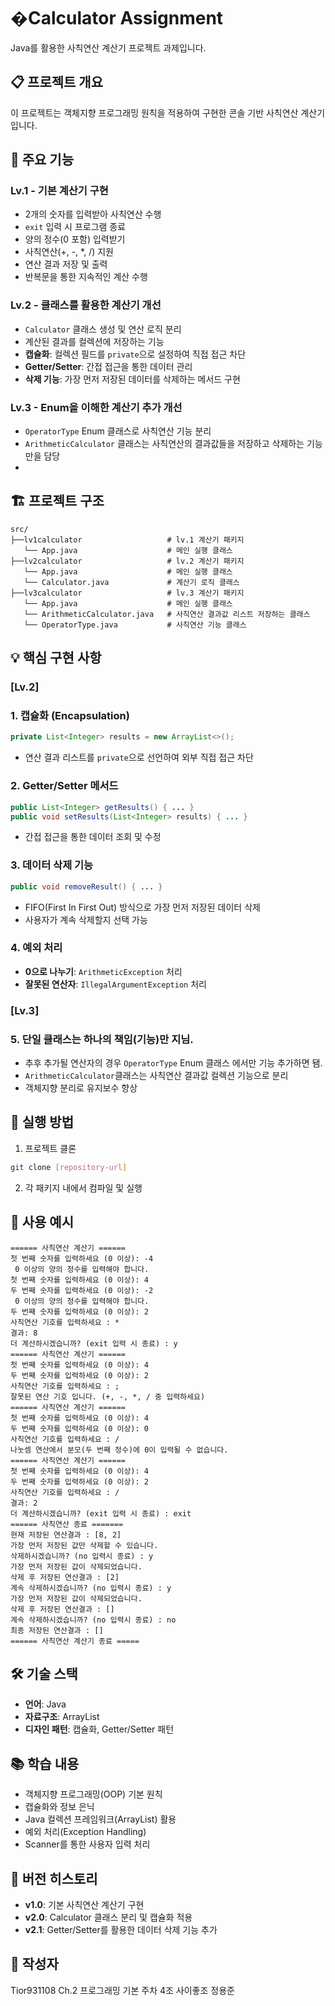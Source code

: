# �Calculator Assignment

Java를 활용한 사칙연산 계산기 프로젝트 과제입니다.

## 📋 프로젝트 개요

이 프로젝트는 객체지향 프로그래밍 원칙을 적용하여 구현한 콘솔 기반 사칙연산 계산기입니다.

## 🎯 주요 기능

### Lv.1 - 기본 계산기 구현
- 2개의 숫자를 입력받아 사칙연산 수행
- `exit` 입력 시 프로그램 종료
- 양의 정수(0 포함) 입력받기
- 사칙연산(+, -, *, /) 지원
- 연산 결과 저장 및 출력
- 반복문을 통한 지속적인 계산 수행

### Lv.2 - 클래스를 활용한 계산기 개선
- `Calculator` 클래스 생성 및 연산 로직 분리
- 계산된 결과를 컬렉션에 저장하는 기능
- **캡슐화**: 컬렉션 필드를 `private`으로 설정하여 직접 접근 차단
- **Getter/Setter**: 간접 접근을 통한 데이터 관리
- **삭제 기능**: 가장 먼저 저장된 데이터를 삭제하는 메서드 구현

### Lv.3 - Enum을 이해한 계산기 추가 개선
- `OperatorType` Enum 클래스로 사칙연산 기능 분리
- `ArithmeticCalculator` 클래스는 사칙연산의 결과값들을 저장하고 삭제하는 기능만을 담당
- 

## 🏗️ 프로젝트 구조

```
src/
├──lv1calculator                   # lv.1 계산기 패키지
   └── App.java                    # 메인 실행 클래스
├──lv2calculator                   # lv.2 계산기 패키지
   └── App.java                    # 메인 실행 클래스
   └── Calculator.java             # 계산기 로직 클래스
├──lv3calculator                   # lv.3 계산기 패키지
   └── App.java                    # 메인 실행 클래스
   └── ArithmeticCalculator.java   # 사칙연산 결과값 리스트 저장하는 클래스
   └── OperatorType.java           # 사칙연산 기능 클래스
```

## 💡 핵심 구현 사항

### [Lv.2] 
### 1. 캡슐화 (Encapsulation) 
```java
private List<Integer> results = new ArrayList<>();
```
- 연산 결과 리스트를 `private`으로 선언하여 외부 직접 접근 차단

### 2. Getter/Setter 메서드
```java
public List<Integer> getResults() { ... }
public void setResults(List<Integer> results) { ... }
```
- 간접 접근을 통한 데이터 조회 및 수정

### 3. 데이터 삭제 기능
```java
public void removeResult() { ... }
```
- FIFO(First In First Out) 방식으로 가장 먼저 저장된 데이터 삭제
- 사용자가 계속 삭제할지 선택 가능

### 4. 예외 처리
- **0으로 나누기**: `ArithmeticException` 처리
- **잘못된 연산자**: `IllegalArgumentException` 처리

### [Lv.3]
### 5. 단일 클래스는 하나의 책임(기능)만 지님.
- 추후 추가될 연산자의 경우 `OperatorType` Enum 클래스 에서만 기능 추가하면 됌.
- `ArithmeticCalculator`클래스는 사칙연산 결과값 컬렉션 기능으로 분리
- 객체지향 분리로 유지보수 향상


## 🚀 실행 방법

1. 프로젝트 클론
```bash
git clone [repository-url]
```

2. 각 패키지 내에서 컴파일 및 실행

## 📝 사용 예시

```
====== 사칙연산 계산기 ======
첫 번째 숫자를 입력하세요 (0 이상): -4
 0 이상의 양의 정수를 입력해야 합니다.
첫 번째 숫자를 입력하세요 (0 이상): 4
두 번째 숫자를 입력하세요 (0 이상): -2
 0 이상의 양의 정수를 입력해야 합니다.
두 번째 숫자를 입력하세요 (0 이상): 2
사칙연산 기호를 입력하세요 : *
결과: 8
더 계산하시겠습니까? (exit 입력 시 종료) : y
====== 사칙연산 계산기 ======
첫 번째 숫자를 입력하세요 (0 이상): 4
두 번째 숫자를 입력하세요 (0 이상): 2
사칙연산 기호를 입력하세요 : ;
잘못된 연산 기호 입니다. (+, -, *, / 중 입력하세요)
====== 사칙연산 계산기 ======
첫 번째 숫자를 입력하세요 (0 이상): 4
두 번째 숫자를 입력하세요 (0 이상): 0
사칙연산 기호를 입력하세요 : /
나눗셈 연산에서 분모(두 번째 정수)에 0이 입력될 수 없습니다.
====== 사칙연산 계산기 ======
첫 번째 숫자를 입력하세요 (0 이상): 4
두 번째 숫자를 입력하세요 (0 이상): 2
사칙연산 기호를 입력하세요 : /
결과: 2
더 계산하시겠습니까? (exit 입력 시 종료) : exit
====== 사칙연산 종료 =======
현재 저장된 연산결과 : [8, 2]
가장 먼저 저장된 값만 삭제할 수 있습니다.
삭제하시겠습니까? (no 입력시 종료) : y
가장 먼저 저장된 값이 삭제되었습니다.
삭제 후 저장된 연산결과 : [2]
계속 삭제하시겠습니까? (no 입력시 종료) : y
가장 먼저 저장된 값이 삭제되었습니다.
삭제 후 저장된 연산결과 : []
계속 삭제하시겠습니까? (no 입력시 종료) : no
최종 저장된 연산결과 : []
====== 사칙연산 계산기 종료 =====

```

## 🛠️ 기술 스택

- **언어**: Java
- **자료구조**: ArrayList
- **디자인 패턴**: 캡슐화, Getter/Setter 패턴

## 📚 학습 내용

- 객체지향 프로그래밍(OOP) 기본 원칙
- 캡슐화와 정보 은닉
- Java 컬렉션 프레임워크(ArrayList) 활용
- 예외 처리(Exception Handling)
- Scanner를 통한 사용자 입력 처리

## 🔄 버전 히스토리

- **v1.0**: 기본 사칙연산 계산기 구현
- **v2.0**: Calculator 클래스 분리 및 캡슐화 적용
- **v2.1**: Getter/Setter를 활용한 데이터 삭제 기능 추가

## 👤 작성자

Tior931108 Ch.2 프로그래밍 기본 주차 4조 사이좋조 정용준
